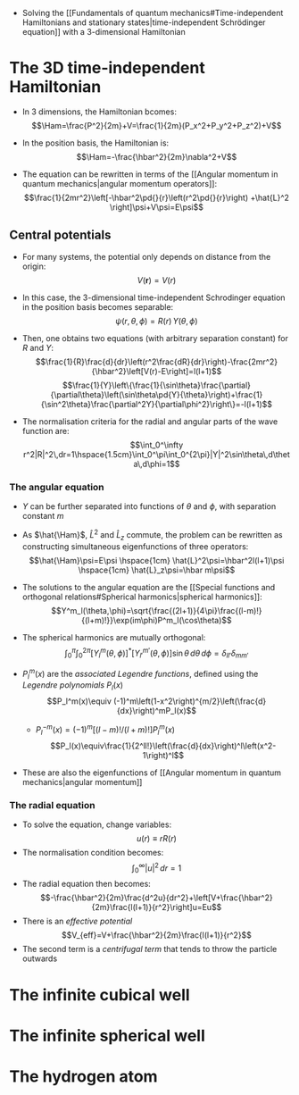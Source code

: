- Solving the [[Fundamentals of quantum mechanics#Time-independent Hamiltonians and stationary states|time-independent Schrödinger equation]] with a 3-dimensional Hamiltonian

# The 3D time-independent Hamiltonian
- In 3 dimensions, the Hamiltonian bcomes:
$$\Ham=\frac{P^2}{2m}+V=\frac{1}{2m}(P_x^2+P_y^2+P_z^2)+V$$
- In the position basis, the Hamiltonian is:
$$\Ham=-\frac{\hbar^2}{2m}\nabla^2+V$$

- The equation can be rewritten in terms of the [[Angular momentum in quantum mechanics|angular momentum operators]]:
$$\frac{1}{2mr^2}\left[-\hbar^2\pd{}{r}\left(r^2\pd{}{r}\right) +\hat{L}^2 \right]\psi+V\psi=E\psi$$

## Central potentials
- For many systems, the potential only depends on distance from the origin:
$$V(\bm{r})=V(r)$$
- In this case, the 3-dimensional time-independent Schrodinger equation in the position basis becomes separable:
$$\psi(r,\theta,\phi)=R(r)\,Y(\theta,\phi)$$
- Then, one obtains two equations (with arbitrary separation constant) for $R$ and $Y$:
$$\frac{1}{R}\frac{d}{dr}\left(r^2\frac{dR}{dr}\right)-\frac{2mr^2}{\hbar^2}\left[V(r)-E\right]=l(l+1)$$
$$\frac{1}{Y}\left\{\frac{1}{\sin\theta}\frac{\partial}{\partial\theta}\left(\sin\theta\pd{Y}{\theta}\right)+\frac{1}{\sin^2\theta}\frac{\partial^2Y}{\partial\phi^2}\right\}=-l(l+1)$$

- The normalisation criteria for the radial and angular parts of the wave function are:
$$\int_0^\infty r^2|R|^2\,dr=1\hspace{1.5cm}\int_0^\pi\int_0^{2\pi}|Y|^2\sin\theta\,d\theta\,d\phi=1$$


### The angular equation
- $Y$ can be further separated into functions of $\theta$ and $\phi$, with separation constant $m$
- As $\hat{\Ham}$, $\hat{L}^2$ and $\hat{L}_z$ commute, the problem can be rewritten as constructing simultaneous eigenfunctions of three operators:
$$\hat{\Ham}\psi=E\psi \hspace{1cm} \hat{L}^2\psi=\hbar^2l(l+1)\psi \hspace{1cm} \hat{L}_z\psi=\hbar m\psi$$

- The solutions to the angular equation are the [[Special functions and orthogonal relations#Spherical harmonics|spherical harmonics]]:
$$Y^m_l(\theta,\phi)=\sqrt{\frac{(2l+1)}{4\pi}\frac{(l-m)!}{(l+m)!}}\exp(im\phi)P^m_l(\cos\theta)$$
- The spherical harmonics are mutually orthogonal:
$$\int_0^\pi\int_0^{2\pi}\left[Y^m_l(\theta,\phi)\right]^*\left[Y^{m'}_{l'} (\theta,\phi)\right]\sin\theta\,d\theta\,d\phi=\delta_{ll'}\delta_{mm'}$$
- $P_l^m(x)$ are the _associated Legendre functions_, defined using the _Legendre polynomials_ $P_l(x)$
$$P_l^m(x)\equiv (-1)^m\left(1-x^2\right)^{m/2}\left(\frac{d}{dx}\right)^mP_l(x)$$
	- $P^{-m}_l(x)=(-1)^m[(l-m)!/(l+m)!]P^m_l(x)$ 
$$P_l(x)\equiv\frac{1}{2^ll!}\left(\frac{d}{dx}\right)^l\left(x^2-1\right)^l$$
- These are also the eigenfunctions of [[Angular momentum in quantum mechanics|angular momentum]]

### The radial equation
- To solve the equation, change variables:
$$u(r)\equiv rR(r)$$
- The normalisation condition becomes:
$$\int_0^\infty |u|^2\,dr=1$$
- The radial equation then becomes:
$$-\frac{\hbar^2}{2m}\frac{d^2u}{dr^2}+\left[V+\frac{\hbar^2}{2m}\frac{l(l+1)}{r^2}\right]u=Eu$$
- There is an _effective potential_
$$V_{eff}=V+\frac{\hbar^2}{2m}\frac{l(l+1)}{r^2}$$
- The second term is a _centrifugal term_ that tends to throw the particle outwards

# The infinite cubical well

# The infinite spherical well

# The hydrogen atom

